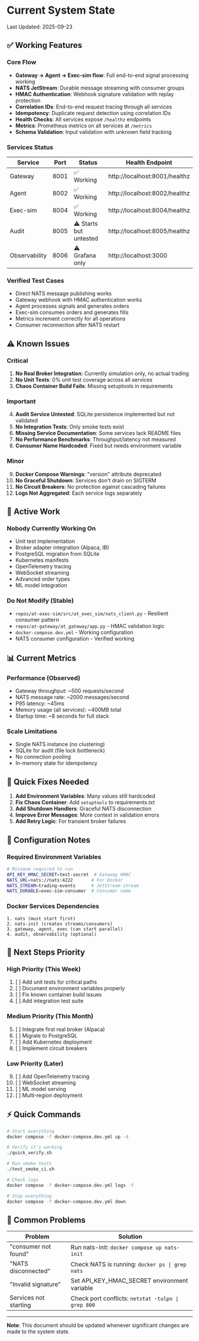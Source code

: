 # Current System State

Last Updated: 2025-09-23

## ✅ Working Features

### Core Flow
- **Gateway → Agent → Exec-sim flow**: Full end-to-end signal processing working
- **NATS JetStream**: Durable message streaming with consumer groups
- **HMAC Authentication**: Webhook signature validation with replay protection
- **Correlation IDs**: End-to-end request tracing through all services
- **Idempotency**: Duplicate request detection using correlation IDs
- **Health Checks**: All services expose `/healthz` endpoints
- **Metrics**: Prometheus metrics on all services at `/metrics`
- **Schema Validation**: Input validation with unknown field tracking

### Services Status
| Service | Port | Status | Health Endpoint |
|---------|------|--------|-----------------|
| Gateway | 8001 | ✅ Working | http://localhost:8001/healthz |
| Agent | 8002 | ✅ Working | http://localhost:8002/healthz |
| Exec-sim | 8004 | ✅ Working | http://localhost:8004/healthz |
| Audit | 8005 | ⚠️ Starts but untested | http://localhost:8005/healthz |
| Observability | 8006 | ⚠️ Grafana only | http://localhost:3000 |

### Verified Test Cases
- Direct NATS message publishing works
- Gateway webhook with HMAC authentication works
- Agent processes signals and generates orders
- Exec-sim consumes orders and generates fills
- Metrics increment correctly for all operations
- Consumer reconnection after NATS restart

## ⚠️ Known Issues

### Critical
1. **No Real Broker Integration**: Currently simulation only, no actual trading
2. **No Unit Tests**: 0% unit test coverage across all services
3. **Chaos Container Build Fails**: Missing setuptools in requirements

### Important
4. **Audit Service Untested**: SQLite persistence implemented but not validated
5. **No Integration Tests**: Only smoke tests exist
6. **Missing Service Documentation**: Some services lack README files
7. **No Performance Benchmarks**: Throughput/latency not measured
8. **Consumer Name Hardcoded**: Fixed but needs environment variable

### Minor
9. **Docker Compose Warnings**: "version" attribute deprecated
10. **No Graceful Shutdown**: Services don't drain on SIGTERM
11. **No Circuit Breakers**: No protection against cascading failures
12. **Logs Not Aggregated**: Each service logs separately

## 🚧 Active Work

### Nobody Currently Working On
- Unit test implementation
- Broker adapter integration (Alpaca, IB)
- PostgreSQL migration from SQLite
- Kubernetes manifests
- OpenTelemetry tracing
- WebSocket streaming
- Advanced order types
- ML model integration

### Do Not Modify (Stable)
- `repos/at-exec-sim/src/at_exec_sim/nats_client.py` - Resilient consumer pattern
- `repos/at-gateway/at_gateway/app.py` - HMAC validation logic
- `docker-compose.dev.yml` - Working configuration
- NATS consumer configuration - Verified working

## 📊 Current Metrics

### Performance (Observed)
- Gateway throughput: ~500 requests/second
- NATS message rate: ~2000 messages/second
- P95 latency: ~45ms
- Memory usage (all services): ~400MB total
- Startup time: ~8 seconds for full stack

### Scale Limitations
- Single NATS instance (no clustering)
- SQLite for audit (file lock bottleneck)
- No connection pooling
- In-memory state for idempotency

## 🔧 Quick Fixes Needed

1. **Add Environment Variables**: Many values still hardcoded
2. **Fix Chaos Container**: Add `setuptools` to requirements.txt
3. **Add Shutdown Handlers**: Graceful NATS disconnection
4. **Improve Error Messages**: More context in validation errors
5. **Add Retry Logic**: For transient broker failures

## 📝 Configuration Notes

### Required Environment Variables
```bash
# Minimum required to run
API_KEY_HMAC_SECRET=test-secret  # Gateway HMAC
NATS_URL=nats://nats:4222       # For Docker
NATS_STREAM=trading-events      # JetStream stream
NATS_DURABLE=exec-sim-consumer  # Consumer name
```

### Docker Services Dependencies
```
1. nats (must start first)
2. nats-init (creates streams/consumers)
3. gateway, agent, exec (can start parallel)
4. audit, observability (optional)
```

## 🚀 Next Steps Priority

### High Priority (This Week)
1. [ ] Add unit tests for critical paths
2. [ ] Document environment variables properly
3. [ ] Fix known container build issues
4. [ ] Add integration test suite

### Medium Priority (This Month)
5. [ ] Integrate first real broker (Alpaca)
6. [ ] Migrate to PostgreSQL
7. [ ] Add Kubernetes deployment
8. [ ] Implement circuit breakers

### Low Priority (Later)
9. [ ] Add OpenTelemetry tracing
10. [ ] WebSocket streaming
11. [ ] ML model serving
12. [ ] Multi-region deployment

## ⚡ Quick Commands

```bash
# Start everything
docker compose -f docker-compose.dev.yml up -d

# Verify it's working
./quick_verify.sh

# Run smoke tests
./test_smoke_ci.sh

# Check logs
docker compose -f docker-compose.dev.yml logs -f

# Stop everything
docker compose -f docker-compose.dev.yml down
```

## 🐛 Common Problems

| Problem | Solution |
|---------|----------|
| "consumer not found" | Run nats-init: `docker compose up nats-init` |
| "NATS disconnected" | Check NATS is running: `docker ps \| grep nats` |
| "Invalid signature" | Set API_KEY_HMAC_SECRET environment variable |
| Services not starting | Check port conflicts: `netstat -tulpn \| grep 800` |

---

**Note**: This document should be updated whenever significant changes are made to the system state.
